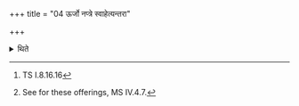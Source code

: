 +++
title = "04 ऊर्जो नप्त्रे स्वाहेत्यन्तरा"

+++

<details><summary>थिते</summary>

4. Having (then) offered ( a second libation) on a place in between on the grass-stalks or on a tree-stump or on a fossilized ant-hill, with ūrjo naptre svāhā,[^1] he offers, after having come back, (a third libation) in the Gārphatya-fire[^2] with agnaye gr̥hapataye svāhā.[^3] He seizes (peforms an animal sacrifice with) a cow which after having once given birth( to a calf) has become infertile, to be killed subsequently.  

[^1]: TS I.8.16.16  

[^2]: See for these offerings, MS IV.4.7.  
</details>
